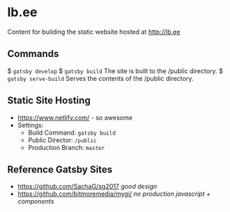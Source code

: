 # lb.ee
Content for building the static website hosted at http://lb.ee

## Commands
$ `gatsby develop`
$ `gatsby build` The site is built to the /public directory.
$ `gatsby serve-build` Serves the contents of the /public directory.

## Static Site Hosting
* https://www.netlify.com/ - so awesome
* Settings: 
  * Build Command: `gatsby build`
  * Public Director: `/public`
  * Production Branch: `master`

## Reference Gatsby Sites
* https://github.com/SachaG/sg2017 _good design_
* https://github.com/bitmoremedia/mygi/ _no production javascript + components_
